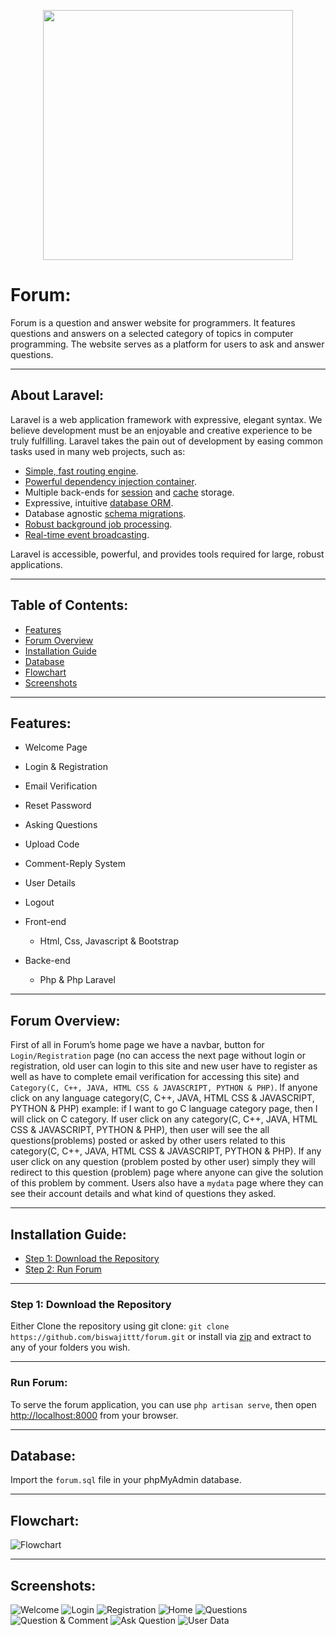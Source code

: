<p align="center"><a><img src="screenshots/forumlogo.png" width="400"></a></p>

# Forum:
Forum is a question and answer website for programmers. It features questions and answers on a selected category of topics in computer programming. The website serves as a platform for users to ask and answer questions.


-----
## About Laravel:

Laravel is a web application framework with expressive, elegant syntax. We believe development must be an enjoyable and creative experience to be truly fulfilling. Laravel takes the pain out of development by easing common tasks used in many web projects, such as:

- [Simple, fast routing engine](https://laravel.com/docs/routing).
- [Powerful dependency injection container](https://laravel.com/docs/container).
- Multiple back-ends for [session](https://laravel.com/docs/session) and [cache](https://laravel.com/docs/cache) storage.
- Expressive, intuitive [database ORM](https://laravel.com/docs/eloquent).
- Database agnostic [schema migrations](https://laravel.com/docs/migrations).
- [Robust background job processing](https://laravel.com/docs/queues).
- [Real-time event broadcasting](https://laravel.com/docs/broadcasting).

Laravel is accessible, powerful, and provides tools required for large, robust applications.

-----
## Table of Contents:

* [Features](#item1)
* [Forum Overview](#item2)
* [Installation Guide](#item3)
* [Database](#item4)
* [Flowchart](#item5)
* [Screenshots](#item6)

-----
<a name="item1"></a>

## Features:

* Welcome Page
* Login & Registration
* Email Verification
* Reset Password
* Asking Questions
* Upload Code
* Comment-Reply System
* User Details
* Logout

* Front-end
  * Html, Css, Javascript & Bootstrap
* Backe-end
  * Php & Php Laravel

-----
<a name="item2"></a>

## Forum Overview:
First of all in Forum’s home page we have a navbar, button for `Login/Registration` page (no can access the next page without login or registration, old user can login to this site and new user have to register as well as have to complete email verification for accessing this site) and `Category(C, C++, JAVA, HTML CSS & JAVASCRIPT, PYTHON & PHP)`. If anyone click on any language category(C, C++, JAVA, HTML CSS & JAVASCRIPT, PYTHON & PHP) example: if I want to go C language category page, then I will click on C category. If user click on any category(C, C++, JAVA, HTML CSS & JAVASCRIPT, PYTHON & PHP), then user will see the all questions(problems) posted or asked by other users related to this category(C, C++, JAVA, HTML CSS & JAVASCRIPT, PYTHON & PHP). If any user click on any question (problem posted by other user) simply they will redirect to this question (problem) page where anyone can give the solution of this problem by comment. Users also have a `mydata` page where they can see their account details and what kind of questions they asked.

-----
<a name="item3"></a>


## Installation Guide:

* [Step 1: Download the Repository](#step1)
* [Step 2: Run Forum](#step2)

-----
<a name="step1"></a>

### Step 1: Download the Repository

Either Clone the repository using git clone: `git clone https://github.com/biswajittt/forum.git` 
or install via <a target="_blank" href="https://github.com/biswajittt/forum/archive/master.zip">zip</a> and extract 
to any of your folders you wish.

-----
<a name="step2"></a>

### Run Forum:

To serve the forum application, you can use `php artisan serve`, then open [http://localhost:8000](http://localhost:8000) from your browser.

-----

<a name="item4"></a>

## Database:

Import the `forum.sql` file in your phpMyAdmin database.

-----
<a name="item5"></a>

## Flowchart:
![Flowchart](screenshots/flowchart.png)

-----
<a name="item6"></a>

## Screenshots:

![Welcome](screenshots/welcome.png)
![Login](screenshots/login.png)
![Registration](screenshots/registration.png)
![Home](screenshots/home.png)
![Questions](screenshots/questions.png)
![Question & Comment](screenshots/question&comment.png)
![Ask Question](screenshots/askquestion.png)
![User Data](screenshots/userdata.png)
